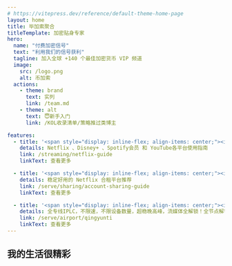 ```yaml
---
# https://vitepress.dev/reference/default-theme-home-page
layout: home
title: 毕加索聚合
titleTemplate: 加密贴身专家
hero:
  name: "付费加密信号"
  text: "利用我们的信号获利"
  tagline: 加入全球 +140 个最佳加密货币 VIP 频道
  image:
    src: /logo.png
    alt: 币加索
  actions:
    - theme: brand
      text: 实列
      link: /team.md
    - theme: alt
      text: 😇新手入门
      link: /KOL收录清单/策略推过类博主

features:
  - title: '<span style="display: inline-flex; align-items: center;"><img src="index/netflix.svg" style="height:27px; margin-right:0.5rem;"/>流媒体观影</span>'
    details: Netflix 、Disney+ 、Spotify会员 和 YouTube各平台使用指南
    link: /streaming/netflix-guide
    linkText: 查看更多

  - title: '<span style="display: inline-flex; align-items: center;"><iconify-icon icon="logos:youtube-icon" style="margin-right:0.5rem; alt="IPLC"></iconify-icon>合租平台</span>'
    details: 稳定好用的 Netflix 合租平台推荐
    link: /serve/sharing/account-sharing-guide
    linkText: 查看更多

  - title: '<span style="display: inline-flex; align-items: center;"><iconify-icon icon="twemoji:airplane" style="margin-right:0.5rem; alt="IPLC"></iconify-icon>优质线路</span>'
    details: 全专线IPLC，不限速，不限设备数量，超稳晚高峰，流媒体全解锁！全节点解锁chatgpt！
    link: /serve/airport/qingyunti
    linkText: 查看更多
---
```


## 我的生活很精彩

